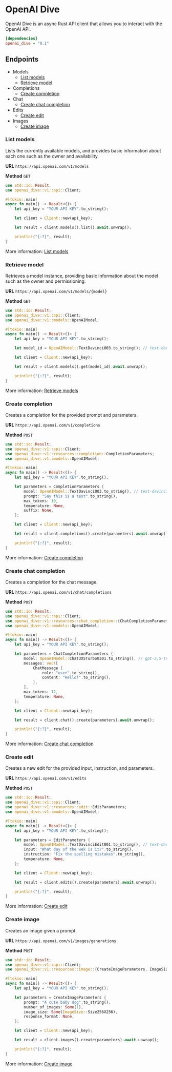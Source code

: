# OpenAI Dive

OpenAI Dive is an async Rust API client that allows you to interact with the OpenAI API.

```ini
[dependencies]
openai_dive = "0.1"
```

## Endpoints

- Models
  - [List models](#list-models)
  - [Retrieve model](#retrieve-model)
- Completions
  - [Create completion](#create-completion)
- Chat
  - [Create chat completion](#create-chat-completion)
- Edits
  - [Create edit](#create-edit)
- Images
  - [Create image](#create-image)

### List models

Lists the currently available models, and provides basic information about each one such as the owner and availability.

**URL** `https://api.openai.com/v1/models`

**Method** `GET`

```rust
use std::io::Result;
use openai_dive::v1::api::Client;

#[tokio::main]
async fn main() -> Result<()> {
    let api_key = "YOUR API KEY".to_string();

    let client = Client::new(api_key);

    let result = client.models().list().await.unwrap();

    println!("{:?}", result);
}
```

More information: [List models](https://platform.openai.com/docs/api-reference/models/list)

### Retrieve model

Retrieves a model instance, providing basic information about the model such as the owner and permissioning.

**URL** `https://api.openai.com/v1/models/{model}`

**Method** `GET`

```rust
use std::io::Result;
use openai_dive::v1::api::Client;
use openai_dive::v1::models::OpenAIModel;

#[tokio::main]
async fn main() -> Result<()> {
    let api_key = "YOUR API KEY".to_string();

    let model_id = OpenAIModel::TextDavinci003.to_string(); // text-davinci-003

    let client = Client::new(api_key);

    let result = client.models().get(model_id).await.unwrap();

    println!("{:?}", result);
}
```

More information: [Retrieve models](https://platform.openai.com/docs/api-reference/models/retrieve)

### Create completion

Creates a completion for the provided prompt and parameters.

**URL** `https://api.openai.com/v1/completions`

**Method** `POST`

```rust
use std::io::Result;
use openai_dive::v1::api::Client;
use openai_dive::v1::resources::completion::CompletionParameters;
use openai_dive::v1::models::OpenAIModel;

#[tokio::main]
async fn main() -> Result<()> {
    let api_key = "YOUR API KEY".to_string();

    let parameters = CompletionParameters {
        model: OpenAIModel::TextDavinci003.to_string(), // text-davinci-003
        prompt: "Say this is a test".to_string(),
        max_tokens: 10,
        temperature: None,
        suffix: None,
    };

    let client = Client::new(api_key);

    let result = client.completions().create(parameters).await.unwrap();

    println!("{:?}", result);
}
```

More information: [Create completion](https://platform.openai.com/docs/api-reference/completions/create)

### Create chat completion

Creates a completion for the chat message.

**URL** `https://api.openai.com/v1/chat/completions`

**Method** `POST`

```rust
use std::io::Result;
use openai_dive::v1::api::Client;
use openai_dive::v1::resources::chat_completion::{ChatCompletionParameters, ChatMessage};
use openai_dive::v1::models::OpenAIModel;

#[tokio::main]
async fn main() -> Result<()> {
    let api_key = "YOUR API KEY".to_string();

    let parameters = ChatCompletionParameters {
        model: OpenAIModel::Chat3X5Turbo0301.to_string(), // gpt-3.5-turbo-0301
        messages: vec![
            ChatMessage {
                role: "user".to_string(),
                content: "Hello!".to_string(),
            },
        ],
        max_tokens: 12,
        temperature: None,
    };

    let client = Client::new(api_key);

    let result = client.chat().create(parameters).await.unwrap();

    println!("{:?}", result);
}
```

More information: [Create chat completion](https://platform.openai.com/docs/api-reference/chat/create)

### Create edit

Creates a new edit for the provided input, instruction, and parameters.

**URL** `https://api.openai.com/v1/edits`

**Method** `POST`

```rust
use std::io::Result;
use openai_dive::v1::api::Client;
use openai_dive::v1::resources::edit::EditParameters;
use openai_dive::v1::models::OpenAIModel;

#[tokio::main]
async fn main() -> Result<()> {
    let api_key = "YOUR API KEY".to_string();

    let parameters = EditParameters {
        model: OpenAIModel::TextDavinciEdit001.to_string(), // text-davinci-edit-001
        input: "What day of the wek is it?".to_string(),
        instruction: "Fix the spelling mistakes".to_string(),
        temperature: None,
    };

    let client = Client::new(api_key);

    let result = client.edits().create(parameters).await.unwrap();

    println!("{:?}", result);
}
```

More information: [Create edit](https://platform.openai.com/docs/api-reference/edits/create)

### Create image

Creates an image given a prompt.

**URL** `https://api.openai.com/v1/images/generations`

**Method** `POST`

```rust
use std::io::Result;
use openai_dive::v1::api::Client;
use openai_dive::v1::resources::image::{CreateImageParameters, ImageSize};

#[tokio::main]
async fn main() -> Result<()> {
    let api_key = "YOUR API KEY".to_string();

    let parameters = CreateImageParameters {
        prompt: "A cute baby dog".to_string(),
        number_of_images: Some(1),
        image_size: Some(ImageSize::Size256X256),
        response_format: None,
    };

    let client = Client::new(api_key);

    let result = client.images().create(parameters).await.unwrap();

    println!("{:?}", result);
}
```

More information: [Create image](https://platform.openai.com/docs/api-reference/images/create)
